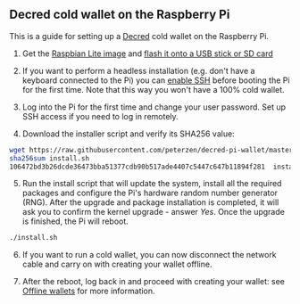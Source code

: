 ## Decred cold wallet on the Raspberry Pi

This is a guide for setting up a [Decred](https://www.decred.org) cold wallet on the Raspberry Pi.


1. Get the [Raspbian Lite image](https://www.raspberrypi.org/downloads/raspbian/) and [flash it onto a USB stick or SD card](https://www.raspberrypi.org/documentation/installation/installing-images/README.md)


2. If you want to perform a headless installation (e.g. don't have a keyboard connected to the Pi) you can [enable SSH](https://www.raspberrypi.org/documentation/remote-access/ssh/) before booting the Pi for the first time.  Note that this way you won't have a 100% cold wallet.

3. Log into the Pi for the first time and change your user password.  Set up SSH access if you need to log in remotely.

4. Download the installer script and verify its SHA256 value:

```bash
wget https://raw.githubusercontent.com/peterzen/decred-pi-wallet/master/install.sh
sha256sum install.sh
106472bd3b26dcde36473bba51377cdb90b517ade4407c5447c647b11894f281  install.sh

```

5. Run the install script that will update the system, install all the required packages and configure the Pi's hardware random number generator (RNG).  After the upgrade and package installation is completed, it will ask you to confirm the kernel upgrade - answer *Yes*.  Once the upgrade is finished, the Pi will reboot.

```bash
./install.sh
````

6. If you want to run a cold wallet, you can now disconnect the network cable and carry on with creating your wallet offline.

7. After the reboot, log back in and proceed with creating your wallet: see [Offline wallets](https://github.com/chappjc/dcrwallet/blob/master/docs/offline_wallets.md) for more information.


